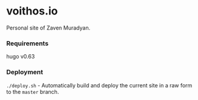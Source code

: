 # voithos.io

Personal site of Zaven Muradyan.

### Requirements
hugo v0.63

### Deployment
`./deploy.sh` - Automatically build and deploy the current site in a raw form
to the `master` branch.
